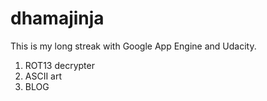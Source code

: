 dhamajinja
==========

This is my long streak with Google App Engine and Udacity.
1. ROT13 decrypter
2. ASCII art
3. BLOG